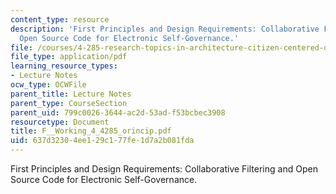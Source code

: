 ```yaml
---
content_type: resource
description: 'First Principles and Design Requirements: Collaborative Filtering and
  Open Source Code for Electronic Self-Governance.'
file: /courses/4-285-research-topics-in-architecture-citizen-centered-design-of-open-governance-systems-fall-2002/637d32304ee129c177fe1d7a2b081fda_F__Working_4_4285_orincip.pdf
file_type: application/pdf
learning_resource_types:
- Lecture Notes
ocw_type: OCWFile
parent_title: Lecture Notes
parent_type: CourseSection
parent_uid: 799c0026-3644-ac2d-53ad-f53bcbec3908
resourcetype: Document
title: F__Working_4_4285_orincip.pdf
uid: 637d3230-4ee1-29c1-77fe-1d7a2b081fda
---
```

First Principles and Design Requirements: Collaborative Filtering and Open Source Code for Electronic Self-Governance.

